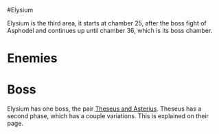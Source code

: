 #Elysium

Elysium is the third area, it starts at chamber 25, after the boss fight of Asphodel and continues up until chamber 36, which is its boss chamber.

# Enemies

# Boss

Elysium has one boss, the pair [Theseus and Asterius](Bosses/Theseus_and_Asterius). Theseus has a second phase, which has a couple variations. This is explained on their page.
